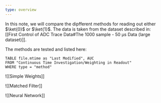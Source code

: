 ```yaml
---
type: overview
---
```

In this note, we will compare the dipfferent methods for reading out either $\ket{0}$ or $\ket{1}$. The data is taken from the dataset described in: [[First Control of ADC Trace Data#The 1000 sample - 50 µs Data (large dataset)]].

The methods are tested and listed here:

```dataview
TABLE file.mtime as "Last Modified", AUC 
FROM "Continuous Time Investigation/Weighting in Readout"
WHERE type = "method"
```

![[Simple Weights]]

![[Matched Filter]]

![[Neural Network]]